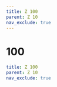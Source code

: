 ```yaml
---
title: Z 100
parent: Z 10
nav_exclude: true
---
```

# 100

```yaml
title: Z 100
parent: Z 10
nav_exclude: true
```
